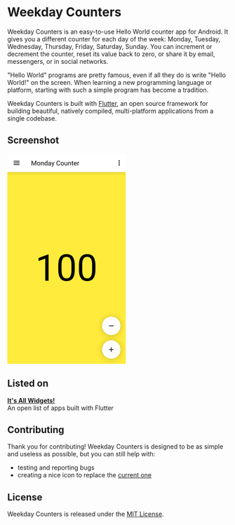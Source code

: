 # Weekday Counters

Weekday Counters is an easy-to-use Hello World counter app for Android. It gives you a different counter for each day of the week: Monday, Tuesday, Wednesday, Thursday, Friday, Saturday, Sunday. You can increment or decrement the counter, reset its value back to zero, or share it by email, messengers, or in social networks.

"Hello World" programs are pretty famous, even if all they do is write "Hello World!" on the screen. When learning a new programming language or platform, starting with such a simple program has become a tradition.

Weekday Counters is built with [Flutter](https://flutter.dev), an open source framework for building beautiful, natively compiled, multi-platform applications from a single codebase.

## Screenshot

<img width="270" src="repo-assets/weekdaycounters-readme-screenshot-mobile.png" alt="Weekday Counters screenshot">

## Listed on

**[It's All Widgets!](https://itsallwidgets.com/weekday-counters)**  
An open list of apps built with Flutter

## Contributing

Thank you for contributing! Weekday Counters is designed to be as simple and useless as possible, but you can still help with:

* testing and reporting bugs
* creating a nice icon to replace the [current one](android/app/src/main/res/mipmap-xxxhdpi/ic_launcher.png)

## License

Weekday Counters is released under the [MIT License](/LICENSE).
